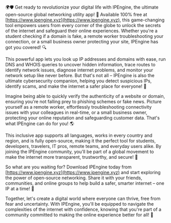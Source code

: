 🌍🛡️ Get ready to revolutionize your digital life with IPEngine, the ultimate open-source global networking utility app! 🚀 Available 100% free at [https://www.ipengine.xyz](https://www.ipengine.xyz), this game-changing tool empowers users from every corner of the globe to unlock the secrets of the internet and safeguard their online experiences. Whether you're a student checking if a domain is fake, a remote worker troubleshooting your connection, or a small business owner protecting your site, IPEngine has got you covered! 🔍

This powerful app lets you look up IP addresses and domains with ease, run DNS and WHOIS queries to uncover hidden information, trace routes to identify network issues, diagnose internet problems, and monitor your network setup like never before. But that's not all – IPEngine is also the ultimate cybersecurity companion, helping you detect suspicious IPs, identify scams, and make the internet a safer place for everyone! 📡

Imagine being able to quickly verify the authenticity of a website or domain, ensuring you're not falling prey to phishing schemes or fake news. Picture yourself as a remote worker, effortlessly troubleshooting connectivity issues with your colleagues in real-time, or a small business owner, protecting your online reputation and safeguarding customer data. That's what IPEngine can do for you! 🌎

This inclusive app supports all languages, works in every country and region, and is fully open-source, making it the perfect tool for students, developers, travelers, IT pros, remote teams, and everyday users alike. By joining the IPEngine community, you'll be part of a global movement to make the internet more transparent, trustworthy, and secure! 🌈

So what are you waiting for? Download IPEngine today from [https://www.ipengine.xyz](https://www.ipengine.xyz) and start exploring the power of open-source networking. Share it with your friends, communities, and online groups to help build a safer, smarter internet – one IP at a time! 🌟

Together, let's create a digital world where everyone can thrive, free from fear and uncertainty. With IPEngine, you'll be equipped to navigate the complexities of the internet with confidence, knowing that you're part of a community committed to making the online experience better for all! 💪